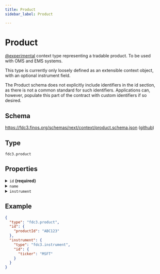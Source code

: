```yaml
---
title: Product
sidebar_label: Product

---
```


# Product

[@experimental](/docs/fdc3-compliance#experimental-features) context type representing a tradable product. To be used with OMS and EMS systems.

This type is currently only loosely defined as an extensible context object, with an optional instrument field.

The Product schema does not explicitly include identifiers in the id section, as there is not a common standard for such identifiers. Applications can, however, populate this part of the contract with custom identifiers if so desired.

## Schema

<https://fdc3.finos.org/schemas/next/context/product.schema.json> ([github](https://github.com/finos/FDC3/tree/main/schemas/context/product.schema.json))

## Type

`fdc3.product`

## Properties

<details>
  <summary><code>id</code> <strong>(required)</strong></summary>

**type**: `object`

<details>
  <summary><code>Additional Properties</code></summary>

**type**: `string`

</details>

One or more identifiers that refer to the product. Specific key names for systems are expected to be standardized in future.

</details>

<details>
  <summary><code>name</code></summary>

**type**: `string`

A human-readable summary of the product.

</details>

<details>
  <summary><code>instrument</code></summary>

**type**: [Instrument](Instrument)

 financial instrument that relates to the definition of this product

</details>

## Example

```json
{
  "type": "fdc3.product",
  "id": {
    "productId": "ABC123"
  },
  "instrument": {
    "type": "fdc3.instrument",
    "id": {
      "ticker": "MSFT"
    }
  }
}
```

